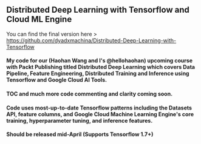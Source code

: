 ## Distributed Deep Learning with Tensorflow and Cloud ML Engine
You can find the final version here > https://github.com/dyadxmachina/Distributed-Deep-Learning-with-Tensorflow

#### My code for our (Haohan Wang and I's @hellohaohan) upcoming course with Packt Publishing titled Distributed Deep Learning which covers Data Pipeline, Feature Engineering, Distributed Training and Inference using Tensorflow and Google Cloud AI Tools.

#### TOC and much more code commenting and clarity coming soon.

#### Code uses most-up-to-date Tensorflow patterns including the Datasets API, feature columns, and Google Cloud Machine Learning Engine's core training, hyperparameter tuning, and inference features.
#### Should be released mid-April (Supports Tensorflow 1.7+)
